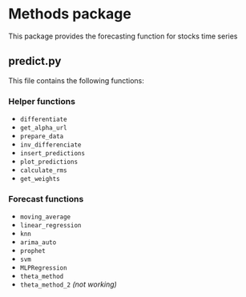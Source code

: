 # Methods package

This package provides the forecasting function for stocks time series

## predict.py

This file contains the following functions:
### Helper functions
- `differentiate`
- `get_alpha_url`
- `prepare_data`
- `inv_differenciate`
- `insert_predictions`
- `plot_predictions`
- `calculate_rms`
- `get_weights`

### Forecast functions
- `moving_average`
- `linear_regression`
- `knn`
- `arima_auto`
- `prophet`
- `svm`
- `MLPRegression`
- `theta_method`
- `theta_method_2` _(not working)_
